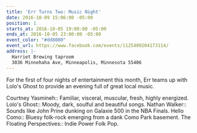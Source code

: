 ```yaml
---
title: 'Err Turns Two: Music Night'
date: 2016-10-09 15:06:00 -05:00
position: 1
starts_at: 2016-10-05 19:00:00 -05:00
ends_at: 2016-10-05 23:00:00 -05:00
event_color: "#dd8080"
event_url: https://www.facebook.com/events/1125409204173114/
address: |-
  Harriet Brewing taproom
  3036 Minnehaha Ave, Minneapolis, Minnesota 55406
---
```


For the first of four nights of entertainment this month, Err teams up with Lolo's Ghost to provide an evening full of great local music.

Courtney Yasmineh:: Familiar, visceral, muscular, fresh, highly energized.
Lolo's Ghost:: Moody, dark, soulful and beautiful songs.
Nathan Walker:: Sounds like John Prine dunking on Galaxie 500 in the NBA Finals.
Hello Como:: Bluesy folk-rock emerging from a dank Como Park basement.
The Floating Perspectives:: Indie Power Folk Pop.